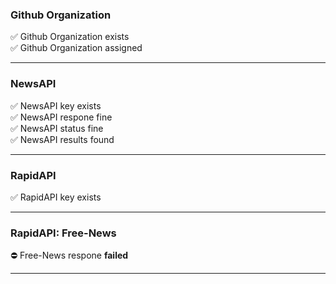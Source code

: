 ### Github Organization  
:white_check_mark: Github Organization exists  
:white_check_mark: Github Organization assigned  

---
  
### NewsAPI  
:white_check_mark: NewsAPI key exists  
:white_check_mark: NewsAPI respone fine  
:white_check_mark: NewsAPI status fine  
:white_check_mark: NewsAPI results found  

---
  
### RapidAPI  
:white_check_mark: RapidAPI key exists  

---
  
### RapidAPI: Free-News  
:no_entry: Free-News respone **failed**  

---
  
